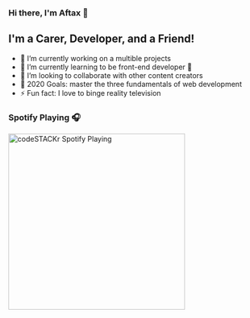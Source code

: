### Hi there, I'm Aftax 👋


## I'm a Carer, Developer, and a Friend!

- 🔭 I’m currently working on a multible projects
- 🌱 I’m currently learning to be front-end developer 🤣
- 👯 I’m looking to collaborate with other content creators
- 🥅 2020 Goals: master the three fundamentals of web development 
- ⚡ Fun fact: I love to binge reality television 

### Spotify Playing 🎧
[<img src="https://now-playing-codestackr.vercel.app/api/spotify-playing" alt="codeSTACKr Spotify Playing" width="350" />](https://open.spotify.com/user/swyqyimdc12jajde4vpwd2x1b)







  
